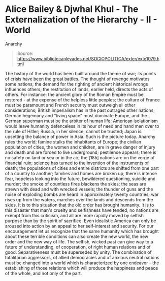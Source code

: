 # Alice Bailey & Djwhal Khul - The Externalization of the Hierarchy - II - World
Anarchy

> Source: https://www.bibliotecapleyades.net/SOCIOPOLITICA/exter/exte1079.html

The history of the world has been built around the theme of war; its points of crisis have been the great battles. The thought of revenge motivates some nations; the demand for the righting of ancient historical wrongs influences others; the restitution of lands, earlier held, directs the acts of others. For instance: the ancient glory of the Roman Empire must be restored - at the expense of the helpless little peoples; the culture of France must be paramount and French security must outweigh all other considerations; British imperialism has in the past outraged other nations; German hegemony and "living space" must dominate Europe, and the German superman must be the arbiter of human life; American isolationism would leave humanity defenceless in its hour of need and hand men over to the rule of Hitler; Russia, in her silence, cannot be trusted; Japan is upsetting the balance of power in Asia. Such is the picture today. Anarchy rules the world; famine stalks the inhabitants of Europe; the civilian population of cities, the women and children, are in grave danger of injury and death and are forced to live underground; pestilence appears; there is no safety on land or sea or in the air; the [185] nations are on the verge of financial ruin; science has turned to the invention of the instruments of death; the populations of cities and entire districts are shifted from one part of a country to another; families and homes are broken up; there is intense fear, hopeless looking into the future, bewildered questioning, suicide and murder; the smoke of countless fires blackens the skies; the seas are strewn with dead and with wrecked vessels; the thunder of guns and the noise of exploding bombs are heard in approximately twenty countries; war rises up from the waters, marches over the lands and descends from the skies.
It is to this situation that the old order has brought humanity. It is to this disaster that man's cruelty and selfishness have tended; no nations are exempt from this criticism, and all are more rapidly moved by selfish purpose than by the spirit of sacrifice.
Even idealistic America can only be aroused into action by an appeal to her self-interest and security.
For our encouragement let us recognize that the same humanity which has brought about these terrible conditions can also create the new world, the new order and the new way of life. The selfish, wicked past can give way to a future of understanding, of cooperation, of right human relations and of good. Separativeness must be superseded by unity. The combination of totalitarian aggressors, of allied democracies and of anxious neutral nations must be changed into a world which is characterized by one endeavor - the establishing of those relations which will produce the happiness and peace of the whole, and not only of the part.
